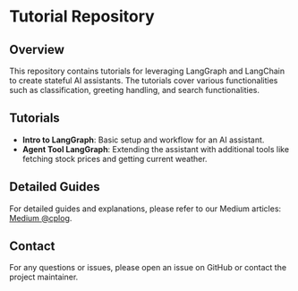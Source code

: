 # Tutorial Repository

## Overview
This repository contains tutorials for leveraging LangGraph and LangChain to create stateful AI assistants. The tutorials cover various functionalities such as classification, greeting handling, and search functionalities.

## Tutorials
- **Intro to LangGraph**: Basic setup and workflow for an AI assistant.
- **Agent Tool LangGraph**: Extending the assistant with additional tools like fetching stock prices and getting current weather.

## Detailed Guides
For detailed guides and explanations, please refer to our Medium articles: [Medium @cplog](https://medium.com/@cplog).

## Contact
For any questions or issues, please open an issue on GitHub or contact the project maintainer.